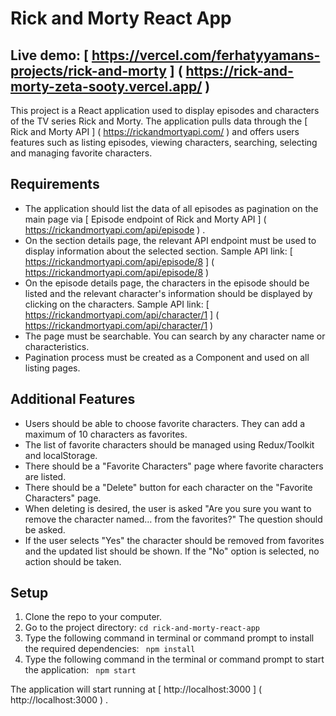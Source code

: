  
 # Rick and Morty React App 
 
## Live demo: [ https://vercel.com/ferhatyyamans-projects/rick-and-morty ] ( https://rick-and-morty-zeta-sooty.vercel.app/ ) 
 
 This project is a React application used to display episodes and characters of the TV series Rick and Morty. The application pulls data through the [ Rick and Morty API ] ( https://rickandmortyapi.com/ ) and offers users features such as listing episodes, viewing characters, searching, selecting and managing favorite characters. 
 
 ## Requirements 
 
 - The application should list the data of all episodes as pagination on the main page via [ Episode endpoint of Rick and Morty API ] ( https://rickandmortyapi.com/api/episode ) . 
 - On the section details page, the relevant API endpoint must be used to display information about the selected section. Sample API link: [ https://rickandmortyapi.com/api/episode/8 ] ( https://rickandmortyapi.com/api/episode/8 ) 
 - On the episode details page, the characters in the episode should be listed and the relevant character's information should be displayed by clicking on the characters. Sample API link: [ https://rickandmortyapi.com/api/character/1 ] ( https://rickandmortyapi.com/api/character/1 ) 
 - The page must be searchable. You can search by any character name or characteristics. 
 - Pagination process must be created as a Component and used on all listing pages. 
 
 ## Additional Features 
 
 - Users should be able to choose favorite characters. They can add a maximum of 10 characters as favorites. 
 - The list of favorite characters should be managed using Redux/Toolkit and localStorage. 
 - There should be a "Favorite Characters" page where favorite characters are listed. 
 - There should be a "Delete" button for each character on the "Favorite Characters" page. 
 - When deleting is desired, the user is asked "Are you sure you want to remove the character named… from the favorites?" The question should be asked. 
 - If the user selects "Yes" the character should be removed from favorites and the updated list should be shown. If the "No" option is selected, no action should be taken. 
 
 ## Setup 
 
 1. Clone the repo to your computer. 
 2. Go to the project directory: ` cd rick-and-morty-react-app ` 
 3. Type the following command in terminal or command prompt to install the required dependencies: ` npm install` 
 4. Type the following command in the terminal or command prompt to start the application: ` npm start` 
 
 The application will start running at [ http://localhost:3000 ] ( http://localhost:3000 ) . 
 
